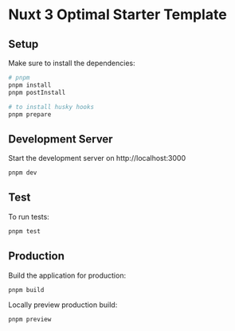 # Nuxt 3 Optimal Starter Template

## Setup

Make sure to install the dependencies:

```bash
# pnpm
pnpm install
pnpm postInstall

# to install husky hooks
pnpm prepare
```

## Development Server

Start the development server on http://localhost:3000

```bash
pnpm dev
```

## Test
To run tests:

```bash
pnpm test
```

## Production

Build the application for production:

```bash
pnpm build
```

Locally preview production build:

```bash
pnpm preview
```